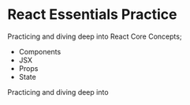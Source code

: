 # React Essentials Practice

Practicing and diving deep into React Core Concepts; 
- Components
- JSX
- Props
- State

Practicing and diving deep into 